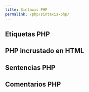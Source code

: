 ```yaml
---
title: Sintaxis PHP
permalink: /php/sintaxis-php/
---
```




## Etiquetas PHP

## PHP incrustado en HTML

## Sentencias PHP

## Comentarios PHP